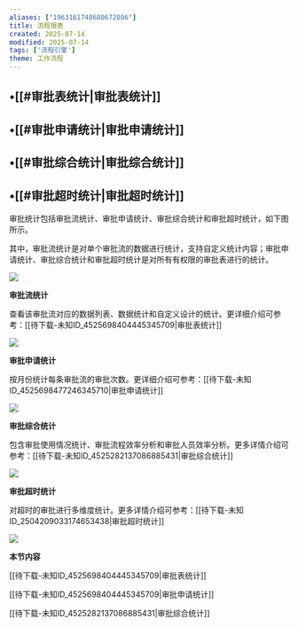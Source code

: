```yaml
---
aliases: ["1963161748680672806"]
title: 流程报表
created: 2025-07-14
modified: 2025-07-14
tags: ['流程引擎']
theme: 工作流程
---
```


## •[[#审批表统计|审批表统计]]

## •[[#审批申请统计|审批申请统计]]

## •[[#审批综合统计|审批综合统计]]

## •[[#审批超时统计|审批超时统计]]

审批统计包括审批流统计、审批申请统计、审批综合统计和审批超时统计，如下图所示。

其中，审批流统计是对单个审批流的数据进行统计，支持自定义统计内容；审批申请统计、审批综合统计和审批超时统计是对所有有权限的审批表进行的统计。

![](https://myhelpdoc.oss-cn-heyuan.aliyuncs.com/mdimages/253b203eae964e71b5526af768980b7a.jpg)

**审批流统计**

查看该审批流对应的数据列表、数据统计和自定义设计的统计。更详细介绍可参考：[[待下载-未知ID_4525698404445345709|审批表统计]]

![](https://myhelpdoc.oss-cn-heyuan.aliyuncs.com/mdimages/1c25d7ddf5b30ada6c8413358d68cb5a.jpg)

**审批申请统计**

按月份统计每条审批流的审批次数。更详细介绍可参考：[[待下载-未知ID_4525698477246345710|审批申请统计]]

![](https://myhelpdoc.oss-cn-heyuan.aliyuncs.com/mdimages/24a72fd366ff8d403258144306cc3ef3.jpg)

**审批综合统计**

包含审批使用情况统计、审批流程效率分析和审批人员效率分析。更多详情介绍可参考：[[待下载-未知ID_4525282137086885431|审批综合统计]]

![](https://myhelpdoc.oss-cn-heyuan.aliyuncs.com/mdimages/1765aea11379e42791563a6633e327f2.jpg)

**审批超时统计**

对超时的审批进行多维度统计。更多详情介绍可参考：[[待下载-未知ID_2504209033174653438|审批超时统计]]

![](https://myhelpdoc.oss-cn-heyuan.aliyuncs.com/mdimages/655cffada41f9d74e8d7e42d85c110f6.jpg)

**本节内容**

[[待下载-未知ID_4525698404445345709|审批表统计]]

[[待下载-未知ID_4525698404445345709|审批申请统计]]

[[待下载-未知ID_4525282137086885431|审批综合统计]]

